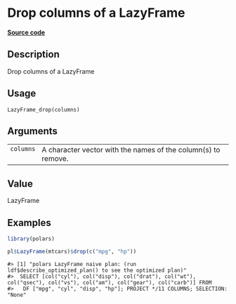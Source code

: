 

# Drop columns of a LazyFrame

[**Source code**](https://github.com/pola-rs/r-polars/tree/main/R/lazyframe__lazy.R#L955)

## Description

Drop columns of a LazyFrame

## Usage

<pre><code class='language-R'>LazyFrame_drop(columns)
</code></pre>

## Arguments

<table>
<tr>
<td style="white-space: nowrap; font-family: monospace; vertical-align: top">
<code id="LazyFrame_drop_:_columns">columns</code>
</td>
<td>
A character vector with the names of the column(s) to remove.
</td>
</tr>
</table>

## Value

LazyFrame

## Examples

``` r
library(polars)

pl$LazyFrame(mtcars)$drop(c("mpg", "hp"))
```

    #> [1] "polars LazyFrame naive plan: (run ldf$describe_optimized_plan() to see the optimized plan)"
    #>  SELECT [col("cyl"), col("disp"), col("drat"), col("wt"), col("qsec"), col("vs"), col("am"), col("gear"), col("carb")] FROM
    #>   DF ["mpg", "cyl", "disp", "hp"]; PROJECT */11 COLUMNS; SELECTION: "None"
